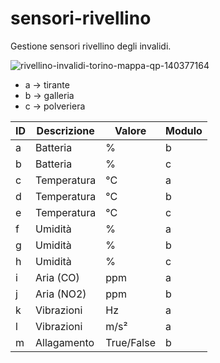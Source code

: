 # sensori-rivellino
Gestione sensori rivellino degli invalidi.

![rivellino-invalidi-torino-mappa-qp-140377164](https://github.com/user-attachments/assets/a61cf343-996a-4df3-b61e-e54a18bd27bc)

- a → tirante
- b → galleria
- c → polveriera

| ID   | Descrizione                | Valore       | Modulo  |
|------|----------------------------|--------------|---------|
| a    | Batteria                   | %            | b       |
| b    | Batteria                   | %            | c       |
| c    | Temperatura                | °C           | a       |
| d    | Temperatura                | °C           | b       |
| e    | Temperatura                | °C           | c       |
| f    | Umidità                    | %            | a       |
| g    | Umidità                    | %            | b       |
| h    | Umidità                    | %            | c       |
| i    | Aria (CO)                  | ppm          | a       |
| j    | Aria (NO2)                 | ppm          | b       |
| k    | Vibrazioni                 | Hz           | a       |
| l    | Vibrazioni                 | m/s²         | a       |
| m    | Allagamento                | True/False   | b       |
